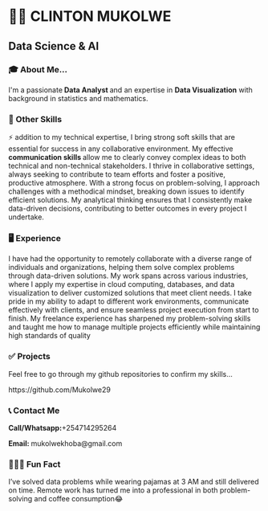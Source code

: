 <h1><b> 🧑‍🏫 CLINTON MUKOLWE</b></h1>

<h2>Data Science & AI </h2>

<h3><b>🎓 About Me...</b></h3>
<p>I'm a passionate<b> Data Analyst </b>and an  expertise in <b>Data Visualization</b> with background in statistics and mathematics.</p>


<h3><b>🌟 Other Skills</b></h3>

<p> ⚡ addition to my technical expertise, I bring strong soft skills that are essential for success in any collaborative environment. My effective <b>communication skills </b>allow me to clearly convey complex ideas to both technical and non-technical stakeholders. I thrive in collaborative settings, always seeking to contribute to team efforts and foster a positive, productive atmosphere. With a strong focus on problem-solving, I approach challenges with a methodical mindset, breaking down issues to identify efficient solutions. My analytical thinking ensures that I consistently make data-driven decisions, contributing to better outcomes in every project I undertake.</p>

<h3><b>🖥️ Experience</b> </h3>
<p> I have had the opportunity to remotely collaborate with a diverse range of individuals and organizations, helping them solve complex problems through data-driven solutions. My work spans across various industries, where I apply my expertise in cloud computing, databases, and data visualization to deliver customized solutions that meet client needs. I take pride in my ability to adapt to different work environments, communicate effectively with clients, and ensure seamless project execution from start to finish. My freelance experience has sharpened my problem-solving skills and taught me how to manage multiple projects efficiently while maintaining high standards of quality</p>

<h3>✅ Projects</h3>
<p>Feel free to go through my github repositories to confirm my skills...</p>
<p>https://github.com/Mukolwe29</p>

<h3><b> 📞 Contact Me</b></h3>
<p><b>Call/Whatsapp:</b>+254714295264</p>
<p> <b>Email: </b>mukolwekhoba@gmail.com</p>

<h3><b>🧑‍💻😂 Fun Fact</b></h3>
<p> I’ve solved data problems while wearing pajamas at 3 AM and still delivered on time. Remote work has turned me into a professional in both problem-solving and coffee consumption😂</p>

